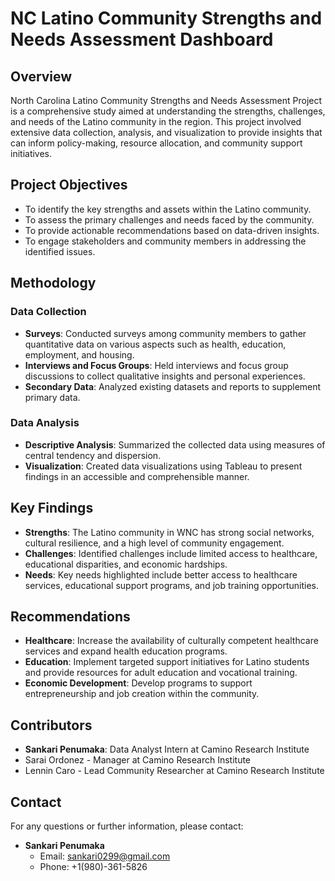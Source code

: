 # NC Latino Community Strengths and Needs Assessment Dashboard

## Overview

North Carolina Latino Community Strengths and Needs Assessment Project is a comprehensive study aimed at understanding the strengths, challenges, and needs of the Latino community in the region. This project involved extensive data collection, analysis, and visualization to provide insights that can inform policy-making, resource allocation, and community support initiatives.

## Project Objectives

- To identify the key strengths and assets within the Latino community.
- To assess the primary challenges and needs faced by the community.
- To provide actionable recommendations based on data-driven insights.
- To engage stakeholders and community members in addressing the identified issues.

## Methodology

### Data Collection

- **Surveys**: Conducted surveys among community members to gather quantitative data on various aspects such as health, education, employment, and housing.
- **Interviews and Focus Groups**: Held interviews and focus group discussions to collect qualitative insights and personal experiences.
- **Secondary Data**: Analyzed existing datasets and reports to supplement primary data.

### Data Analysis

- **Descriptive Analysis**: Summarized the collected data using measures of central tendency and dispersion.
- **Visualization**: Created data visualizations using Tableau to present findings in an accessible and comprehensible manner.

## Key Findings

- **Strengths**: The Latino community in WNC has strong social networks, cultural resilience, and a high level of community engagement.
- **Challenges**: Identified challenges include limited access to healthcare, educational disparities, and economic hardships.
- **Needs**: Key needs highlighted include better access to healthcare services, educational support programs, and job training opportunities.

## Recommendations

- **Healthcare**: Increase the availability of culturally competent healthcare services and expand health education programs.
- **Education**: Implement targeted support initiatives for Latino students and provide resources for adult education and vocational training.
- **Economic Development**: Develop programs to support entrepreneurship and job creation within the community.

## Contributors

- **Sankari Penumaka**: Data Analyst Intern at Camino Research Institute
- Sarai Ordonez - Manager at Camino Research Institute
- Lennin Caro - Lead Community Researcher at Camino Research Institute

## Contact

For any questions or further information, please contact:

- **Sankari Penumaka**
  - Email: sankari0299@gmail.com
  - Phone: +1(980)-361-5826



